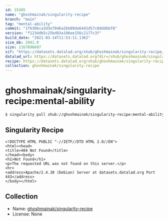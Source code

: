 ```yaml
---
id: 15485
name: "ghoshmainak/singularity-recipe"
branch: "main"
tag: "mental-ability"
commit: "1f630bca3d3e7046a2bb09da6442d57c0dddbbf8"
version: "f123ddb5c25bd83a196ee156c2177c3f"
build_date: "2021-03-14T11:53:11.136Z"
size_mb: 2941.0
size: 1167896607
sif: "https://datasets.datalad.org/shub/ghoshmainak/singularity-recipe/mental-ability/2021-03-14-1f630bca-f123ddb5/f123ddb5c25bd83a196ee156c2177c3f.sif"
datalad_url: https://datasets.datalad.org?dir=/shub/ghoshmainak/singularity-recipe/mental-ability/2021-03-14-1f630bca-f123ddb5/
recipe: https://datasets.datalad.org/shub/ghoshmainak/singularity-recipe/mental-ability/2021-03-14-1f630bca-f123ddb5/Singularity
collection: ghoshmainak/singularity-recipe
---
```


# ghoshmainak/singularity-recipe:mental-ability

```bash
$ singularity pull shub://ghoshmainak/singularity-recipe:mental-ability
```

## Singularity Recipe

```singularity
<!DOCTYPE HTML PUBLIC "-//IETF//DTD HTML 2.0//EN">
<html><head>
<title>404 Not Found</title>
</head><body>
<h1>Not Found</h1>
<p>The requested URL was not found on this server.</p>
<hr>
<address>Apache/2.4.38 (Debian) Server at datasets.datalad.org Port 443</address>
</body></html>
```

## Collection

 - Name: [ghoshmainak/singularity-recipe](https://github.com/ghoshmainak/singularity-recipe)
 - License: None

